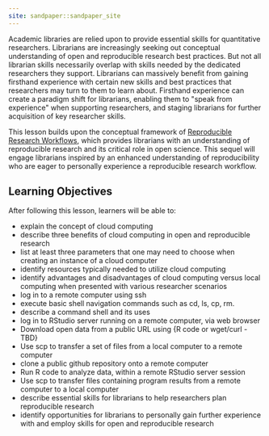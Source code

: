 ```yaml
---
site: sandpaper::sandpaper_site
---
```



Academic libraries are relied upon to provide essential skills for quantitative researchers.  Librarians are increasingly seeking out conceptual understanding of open and reproducible research best practices.  But not all librarian skills necessarily overlap with skills needed by the dedicated researchers they support.  Librarians can massively benefit from gaining firsthand experience with certain new skills and best practices that researchers may turn to them to learn about. Firsthand experience can create a paradigm shift for librarians, enabling them to "speak from experience" when supporting researchers, and staging librarians for further acquisition of key researcher skills.

This lesson builds upon the conceptual framework of [Reproducible Research Workflows](https://librarycarpentry.github.io/lc-reproducible-research/), which provides librarians with an understanding of reproducible research and its critical role in open science.  This sequel will engage librarians inspired by an enhanced understanding of reproducibility who are eager to personally experience a reproducible research workflow.


## Learning Objectives


After following this lesson, learners will be able to:

- explain the concept of cloud computing
- describe three benefits of cloud computing in open and reproducible research
- list at least three parameters that one may need to choose when creating an instance of a cloud computer
- identify resources typically needed to utilize cloud computing
- identify advantages and disadvantages of cloud computing versus local computing when presented with various researcher scenarios
- log in to a remote computer using ssh
- execute basic shell navigation commands such as cd, ls, cp, rm.
- describe a command shell and its uses
- log in to RStudio server running on a remote computer, via web browser
- Download open data from a public URL using {R code or wget/curl - TBD}
- Use scp to transfer a set of files from a local computer to a remote computer
- clone a public github repository onto a remote computer
- Run R code to analyze data, within a remote RStudio server session
- Use scp to transfer files containing program results from a remote computer to a local computer
- describe essential skills for librarians to help researchers plan reproducible research
- identify opportunities for librarians to personally gain further experience with and employ skills for open and reproducible research
